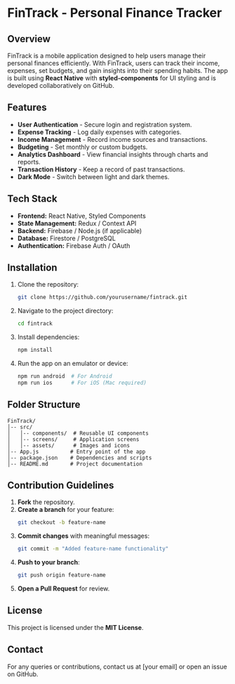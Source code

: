 # FinTrack - Personal Finance Tracker

## Overview
FinTrack is a mobile application designed to help users manage their personal finances efficiently. With FinTrack, users can track their income, expenses, set budgets, and gain insights into their spending habits. The app is built using **React Native** with **styled-components** for UI styling and is developed collaboratively on GitHub.

## Features
- **User Authentication** - Secure login and registration system.
- **Expense Tracking** - Log daily expenses with categories.
- **Income Management** - Record income sources and transactions.
- **Budgeting** - Set monthly or custom budgets.
- **Analytics Dashboard** - View financial insights through charts and reports.
- **Transaction History** - Keep a record of past transactions.
- **Dark Mode** - Switch between light and dark themes.

## Tech Stack
- **Frontend:** React Native, Styled Components
- **State Management:** Redux / Context API
- **Backend:** Firebase / Node.js (if applicable)
- **Database:** Firestore / PostgreSQL
- **Authentication:** Firebase Auth / OAuth

## Installation
1. Clone the repository:
   ```sh
   git clone https://github.com/yourusername/fintrack.git
   ```
2. Navigate to the project directory:
   ```sh
   cd fintrack
   ```
3. Install dependencies:
   ```sh
   npm install
   ```
4. Run the app on an emulator or device:
   ```sh
   npm run android  # For Android
   npm run ios      # For iOS (Mac required)
   ```

## Folder Structure
```
FinTrack/
│-- src/
│   │-- components/  # Reusable UI components
│   │-- screens/     # Application screens
│   │-- assets/      # Images and icons
│-- App.js          # Entry point of the app
│-- package.json    # Dependencies and scripts
│-- README.md       # Project documentation
```

## Contribution Guidelines
1. **Fork** the repository.
2. **Create a branch** for your feature:
   ```sh
   git checkout -b feature-name
   ```
3. **Commit changes** with meaningful messages:
   ```sh
   git commit -m "Added feature-name functionality"
   ```
4. **Push to your branch**:
   ```sh
   git push origin feature-name
   ```
5. **Open a Pull Request** for review.

## License
This project is licensed under the **MIT License**.

## Contact
For any queries or contributions, contact us at [your email] or open an issue on GitHub.
